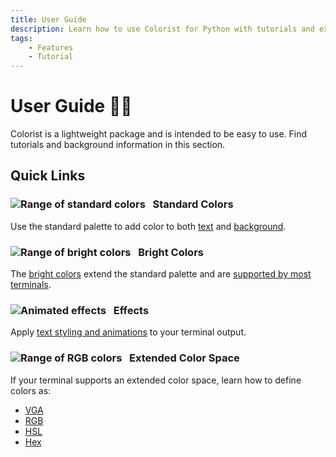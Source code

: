 ```yaml
---
title: User Guide
description: Learn how to use Colorist for Python with tutorials and examples to add color, effects, and styling to your terminal output. Includes standard colors, bright colors, animations, and extended color spaces.
tags:
    - Features
    - Tutorial
---
```


# User Guide 👨‍🔧
Colorist is a lightweight package and is intended to be easy to use. Find tutorials and background information in this section.

## Quick Links
### ![Range of standard colors](../assets/images/colors/palette/rainbow_standard_96x16.png) &nbsp;&nbsp;Standard Colors

Use the standard palette to add color to both [text](./standard-colors/text-foreground.md) and [background](./standard-colors/background.md).

### ![Range of bright colors](../assets/images/colors/palette/rainbow_bright_96x16.png) &nbsp;&nbsp;Bright Colors

The [bright colors](./standard-colors/normal-and-bright-palette.md) extend the standard palette and are [supported by most terminals](./materials/terminal-support.md).

### ![Animated effects](../assets/images/colors/palette/rainbow_effects_96x16.gif) &nbsp;&nbsp;Effects

Apply [text styling and animations](./effects-and-styling.md) to your terminal output.

### ![Range of RGB colors](../assets/images/colors/palette/rainbow_rgb_96x16.png) &nbsp;&nbsp;Extended Color Space

If your terminal supports an extended color space, learn how to define colors as:

* [VGA](./extended-colors/vga.md)
* [RGB](./extended-colors/rgb.md)
* [HSL](./extended-colors/hsl.md)
* [Hex](./extended-colors/hex.md)
